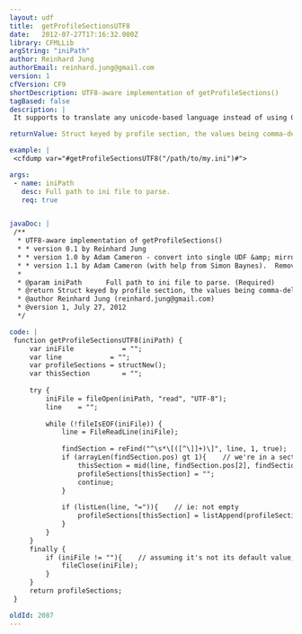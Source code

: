 ```yaml
---
layout: udf
title:  getProfileSectionsUTF8
date:   2012-07-27T17:16:32.000Z
library: CFMLLib
argString: "iniPath"
author: Reinhard Jung
authorEmail: reinhard.jung@gmail.com
version: 1
cfVersion: CF9
shortDescription: UTF8-aware implementation of getProfileSections()
tagBased: false
description: |
 It supports to translate any unicode-based language instead of using GetProfileSections() which doesn't support Unicode (UTF-8). See http://help.adobe.com/en_US/ColdFusion/10.0/CFMLRef/WSc3ff6d0ea77859461172e0811cbec22c24-6cff.html

returnValue: Struct keyed by profile section, the values being comma-delimited lists of section entries

example: |
 <cfdump var="#getProfileSectionsUTF8("/path/to/my.ini")#">

args:
 - name: iniPath
   desc: Full path to ini file to parse.
   req: true


javaDoc: |
 /**
  * UTF8-aware implementation of getProfileSections()
  * * version 0.1 by Reinhard Jung
  * * version 1.0 by Adam Cameron - convert into single UDF &amp; mirror usage of getProfileSections()
  * * version 1.1 by Adam Cameron (with help from Simon Baynes).  Removing debug code; correcting fileClose() behaviour
  * 
  * @param iniPath      Full path to ini file to parse. (Required)
  * @return Struct keyed by profile section, the values being comma-delimited lists of section entries 
  * @author Reinhard Jung (reinhard.jung@gmail.com) 
  * @version 1, July 27, 2012 
  */

code: |
 function getProfileSectionsUTF8(iniPath) {
     var iniFile            = "";
     var line            = "";
     var profileSections = structNew();
     var thisSection        = "";
 
     try {
         iniFile = fileOpen(iniPath, "read", "UTF-8");
         line    = "";
         
         while (!fileIsEOF(iniFile)) {
             line = FileReadLine(iniFile);
 
             findSection = reFind("^\s*\[([^\]]+)\]", line, 1, true);    // eg: [sectionName]
             if (arrayLen(findSection.pos) gt 1){    // we're in a section
                 thisSection = mid(line, findSection.pos[2], findSection.len[2]);
                 profileSections[thisSection] = "";
                 continue;
             }
 
             if (listLen(line, "=")){    // ie: not empty
                 profileSections[thisSection] = listAppend(profileSections[thisSection], listFirst(line, "="));
             }            
         }
     }
     finally {
         if (iniFile != ""){    // assuming it's not its default value, it's safe to assume it's a file handle
             fileClose(iniFile);
         }
     }
     return profileSections;
 }

oldId: 2087
---
```


